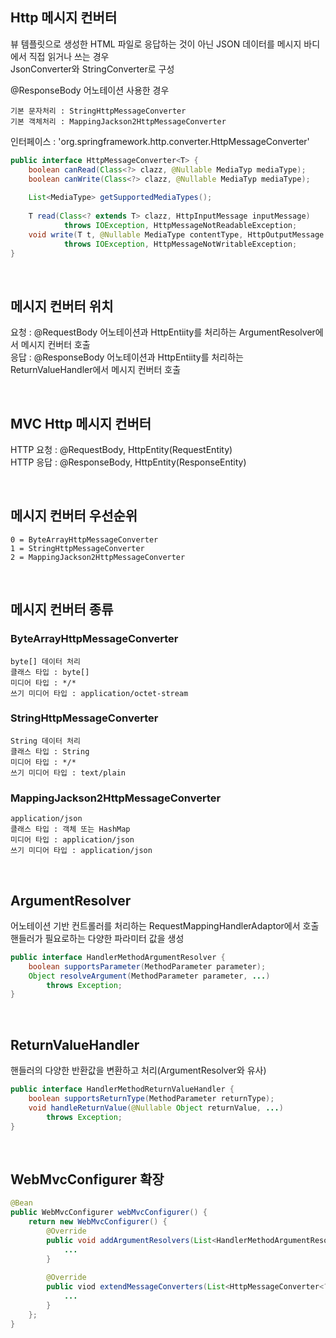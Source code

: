 ## Http 메시지 컨버터
뷰 템플릿으로 생성한 HTML 파일로 응답하는 것이 아닌 JSON 데이터를 메시지 바디에서 직접 읽거나 쓰는 경우  
JsonConverter와 StringConverter로 구성  

@ResponseBody 어노테이션 사용한 경우

    기본 문자처리 : StringHttpMessageConverter
    기본 객체처리 : MappingJackson2HttpMessageConverter

인터페이스 : 'org.springframework.http.converter.HttpMessageConverter'
````java
public interface HttpMessageConverter<T> {
    boolean canRead(Class<?> clazz, @Nullable MediaTyp mediaType);
    boolean canWrite(Class<?> clazz, @Nullable MediaTyp mediaType);
    
    List<MediaType> getSupportedMediaTypes();
    
    T read(Class<? extends T> clazz, HttpInputMessage inputMessage)
            throws IOException, HttpMessageNotReadableException;
    void write(T t, @Nullable MediaType contentType, HttpOutputMessage outputMessage)
            throws IOException, HttpMessageNotWritableException;
}
````

<br>

## 메시지 컨버터 위치
요청 : @RequestBody 어노테이션과 HttpEntiity를 처리하는 ArgumentResolver에서 메시지 컨버터 호출  
응답 : @ResponseBody 어노테이션과 HttpEntiity를 처리하는 ReturnValueHandler에서 메시지 컨버터 호출  

<br>

## MVC Http 메시지 컨버터
HTTP 요청 : @RequestBody, HttpEntity(RequestEntity)  
HTTP 응답 : @ResponseBody, HttpEntity(ResponseEntity)  

<br>

## 메시지 컨버터 우선순위
````
0 = ByteArrayHttpMessageConverter
1 = StringHttpMessageConverter
2 = MappingJackson2HttpMessageConverter
````

<br>

## 메시지 컨버터 종류
### ByteArrayHttpMessageConverter 
````
byte[] 데이터 처리  
클래스 타입 : byte[]  
미디어 타입 : */*  
쓰기 미디어 타입 : application/octet-stream
````
    
### StringHttpMessageConverter
````
String 데이터 처리  
클래스 타입 : String  
미디어 타입 : */*  
쓰기 미디어 타입 : text/plain  
````

### MappingJackson2HttpMessageConverter
````
application/json  
클래스 타입 : 객체 또는 HashMap  
미디어 타입 : application/json  
쓰기 미디어 타입 : application/json  
````

<br>

## ArgumentResolver
어노테이션 기반 컨트롤러를 처리하는 RequestMappingHandlerAdaptor에서 호출  
핸들러가 필요로하는 다양한 파라미터 값을 생성  

````java
public interface HandlerMethodArgumentResolver {
    boolean supportsParameter(MethodParameter parameter);
    Object resolveArgument(MethodParameter parameter, ...)
        throws Exception;
}
````

<br>

## ReturnValueHandler
핸들러의 다양한 반환값을 변환하고 처리(ArgumentResolver와 유사)

````java
public interface HandlerMethodReturnValueHandler {
    boolean supportsReturnType(MethodParameter returnType);
    void handleReturnValue(@Nullable Object returnValue, ...)
        throws Exception;
}
````

<br>

## WebMvcConfigurer 확장

````java
@Bean
public WebMvcConfigurer webMvcConfigurer() {
    return new WebMvcConfigurer() {
        @Override
        public void addArgumentResolvers(List<HandlerMethodArgumentResolver> resolvers) [
            ...
        }
        
        @Override
        public viod extendMessageConverters(List<HttpMessageConverter<?>> converters) {
            ...
        }
    };
}
````

<br>
